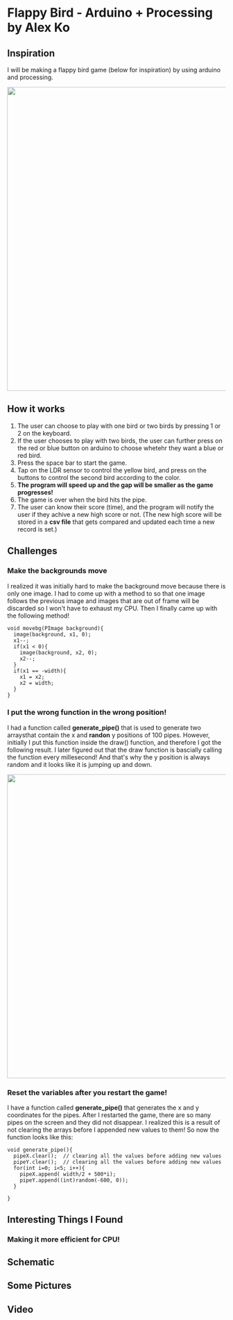 # Flappy Bird - Arduino + Processing by Alex Ko 
## Inspiration
I will be making a flappy bird game (below for inspiration) by using arduino and processing. 
<p align="center">
  <img src="https://github.com/fyk211/Intro-to-IM/blob/main/Final%20Project/inspo.png?raw=true" width = "700">
</p>

## How it works
1. The user can choose to play with one bird or two birds by pressing 1 or 2 on the keyboard. 
2. If the user chooses to play with two birds, the user can further press on the red or blue button on arduino to choose whetehr they want a blue or red bird. 
3. Press the space bar to start the game. 
4. Tap on the LDR sensor to control the yellow bird, and press on the buttons to control the second bird according to the color. 
5. __The program will speed up and the gap will be smaller as the game progresses!__
6. The game is over when the bird hits the pipe. 
7. The user can know their score (time), and the program will notify the user if they achive a new high score or not. (The new high score will be stored in a __csv file__ that gets compared and updated each time a new record is set.) 


## Challenges 
### Make the backgrounds move
I realized it was initially hard to make the background move because there is only one image. I had to come up with a method to so that one image follows the previous image and images that are out of frame will be discarded so I won't have to exhaust my CPU. Then I finally came up with the following method! 
```
void movebg(PImage background){
  image(background, x1, 0);
  x1--;
  if(x1 < 0){
    image(background, x2, 0);
    x2--; 
  }
  if(x1 == -width){
    x1 = x2;
    x2 = width;
  }   
}
```
### I put the wrong function in the wrong position! 
I had a function called __generate_pipe()__ that is used to generate two arraysthat contain the x and __randon__ y positions of 100 pipes. However, initially I put this function inside the draw() function, and therefore I got the following result. I later figured out that the draw function is bascially calling the function every millesecond! And that's why the y position is always random and it looks like it is jumping up and down. 
<p align="center">
  <img src="https://github.com/fyk211/Intro-to-IM/blob/main/Final%20Project/Progress/Apr-21-2021%2023-41-15.gif?raw=true" width="700">
</p>

### Reset the variables after you restart the game! 
I have a function called __generate_pipe()__ that generates the x and y coordinates for the pipes. After I restarted the game, there are so many pipes on the screen and they did not disappear. I realized this is a result of not clearing the arrays before I appended new values to them! So now the function looks like this: 
```
void generate_pipe(){
  pipeX.clear();  // clearing all the values before adding new values
  pipeY.clear();  // clearing all the values before adding new values
  for(int i=0; i<5; i++){
    pipeX.append( width/2 + 500*i);
    pipeY.append((int)random(-600, 0));
  }
 
}
```

## Interesting Things I Found
### Making it more efficient for CPU! 

## Schematic 

## Some Pictures 

## Video 

